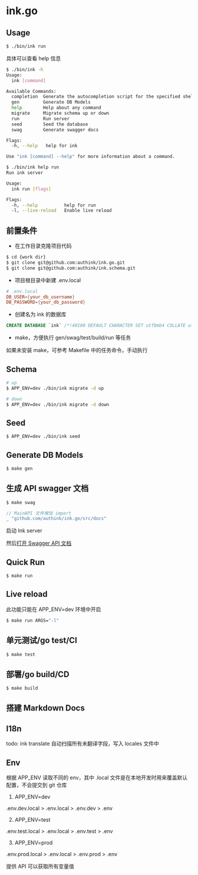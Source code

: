# ink.go

## Usage

```bash
$ ./bin/ink run
```

具体可以查看 help 信息

```bash
$ ./bin/ink -h
Usage:
  ink [command]

Available Commands:
  completion  Generate the autocompletion script for the specified shell
  gen         Generate DB Models
  help        Help about any command
  migrate     Migrate schema up or down
  run         Run server
  seed        Seed the database
  swag        Generate swagger docs

Flags:
  -h, --help   help for ink

Use "ink [command] --help" for more information about a command.
```

```bash
$ ./bin/ink help run
Run ink server

Usage:
  ink run [flags]

Flags:
  -h, --help          help for run
  -l, --live-reload   Enable live reload
```

## 前置条件

- 在工作目录克隆项目代码

```bash
$ cd {work dir}
$ git clone git@github.com:authink/ink.go.git
$ git clone git@github.com:authink/ink.schema.git
```

- 项目根目录中新建 .env.local

```conf
# .env.local
DB_USER={your_db_username}
DB_PASSWORD={your_db_password}
```

- 创建名为 ink 的数据库

```sql
CREATE DATABASE `ink` /*!40100 DEFAULT CHARACTER SET utf8mb4 COLLATE utf8mb4_unicode_ci */ /*!80016 DEFAULT ENCRYPTION='N' */;
```

- make，方便执行 gen/swag/test/build/run 等任务

如果未安装 make，可参考 Makefile 中的任务命令，手动执行

## Schema

```bash
# up
$ APP_ENV=dev ./bin/ink migrate -d up

# down
$ APP_ENV=dev ./bin/ink migrate -d down
```

## Seed

```bash
$ APP_ENV=dev ./bin/ink seed
```

## Generate DB Models

```bash
$ make gen
```

## 生成 API swagger 文档

```bash
$ make swag
```

```go
// MainAPI 文件增加 import
_ "github.com/authink/ink.go/src/docs"
```

启动 Ink server

然后[打开 Swagger API 文档](http://localhost:8080/swagger/index.html)

## Quick Run

```bash
$ make run
```

## Live reload

此功能只能在 APP_ENV=dev 环境中开启

```bash
$ make run ARGS="-l"
```

## 单元测试/go test/CI

```bash
$ make test
```

## 部署/go build/CD

```bash
$ make build
```

## 搭建 Markdown Docs

## I18n

todo: ink translate
自动扫描所有未翻译字段，写入 locales 文件中

## Env

根据 APP_ENV 读取不同的 env，其中 .local 文件是在本地开发时用来覆盖默认配置，不会提交到 git 仓库

1. APP_ENV=dev

.env.dev.local > .env.local > .env.dev > .env

2. APP_ENV=test

.env.test.local > .env.local > .env.test > .env

3. APP_ENV=prod

.env.prod.local > .env.local > .env.prod > .env

提供 API 可以获取所有变量值
